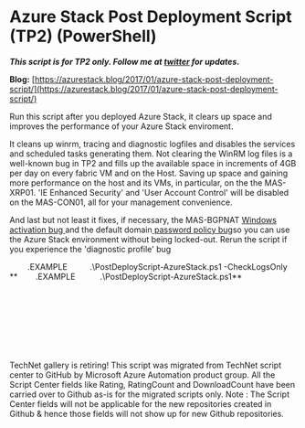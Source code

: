 ﻿Azure Stack Post Deployment Script (TP2) (PowerShell)
=====================================================

            

***This script is for TP2 only. Follow me at [twitter](https://twitter.com/Ruud_Borst) for updates.***


**Blog:** [https://azurestack.blog/2017/01/azure-stack-post-deployment-script/](https://azurestack.blog/2017/01/azure-stack-post-deployment-script/)


Run this script after you deployed Azure Stack, it clears up space and improves the performance of your Azure Stack enviroment.


It cleans up winrm, tracing and diagnostic logfiles and disables the services and scheduled tasks generating them. Not clearing the WinRM log files is a well-known bug in TP2 and fills up the available space in increments of 4GB per day on every fabric VM
 and on the Host. Saving up space and gaining more performance on the host and its VMs, in particular, on the the MAS-XRP01. 'IE Enhanced Security' and 'User Account Control' will be disabled on the MAS-CON01, all for your management convenience. 


And last but not least it fixes, if necessary, the MAS-BGPNAT [Windows activation bug ](https://social.msdn.microsoft.com/Forums/azure/en-US/home?forum=AzureStack&announcementId=f35560ea-b0d2-4be0-b407-e20fe631d9fe )and the default domain[ password policy bug](https://docs.microsoft.com/en-us/azure/azure-stack/azure-stack-run-powershell-script#reset-the-password-expiration-to-180-days)so you can use the Azure Stack environment without being locked-out. Rerun the script if you experience the 'diagnostic profile' bug


        .EXAMPLE          .\PostDeployScript-AzureStack.ps1 -CheckLogsOnly
**        .EXAMPLE 
         .\PostDeployScript-AzureStack.ps1**


 


 


 

 

        
    
TechNet gallery is retiring! This script was migrated from TechNet script center to GitHub by Microsoft Azure Automation product group. All the Script Center fields like Rating, RatingCount and DownloadCount have been carried over to Github as-is for the migrated scripts only. Note : The Script Center fields will not be applicable for the new repositories created in Github & hence those fields will not show up for new Github repositories.
